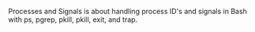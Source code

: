 Processes and Signals is about handling process ID's and signals in Bash with ps, pgrep, pkill, pkill, exit, and trap.
